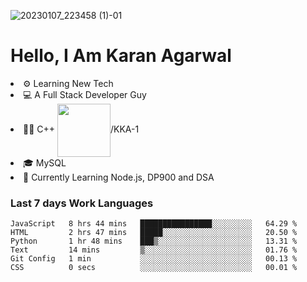 ![20230107_223458 (1)-01](https://user-images.githubusercontent.com/85556603/212357966-4002f7aa-471b-4b3c-923d-f2b0d543cad5.jpeg)


<h1>Hello, I Am Karan Agarwal</h1>
<li>⚙ Learning New Tech</li>
<li>💻 A Full Stack Developer Guy</li>
<li>👨‍💻 C++ <img align="center" width="85" src="https://img.shields.io/badge/-LeetCode-FFA116?style=for-the-badge&logo=LeetCode&logoColor=black"/>/KKA-1</li> 
<li>🎓 MySQL 
<li>🙌 Currently Learning Node.js, DP900 and DSA</li>  
   
<h3>Last 7 days Work Languages </h3> 
     
<!--START_SECTION:waka-->

```text
JavaScript   8 hrs 44 mins   ████████████████░░░░░░░░░   64.29 %
HTML         2 hrs 47 mins   █████░░░░░░░░░░░░░░░░░░░░   20.50 %
Python       1 hr 48 mins    ███▒░░░░░░░░░░░░░░░░░░░░░   13.31 %
Text         14 mins         ▒░░░░░░░░░░░░░░░░░░░░░░░░   01.76 %
Git Config   1 min           ░░░░░░░░░░░░░░░░░░░░░░░░░   00.13 %
CSS          0 secs          ░░░░░░░░░░░░░░░░░░░░░░░░░   00.01 %
```

<!--END_SECTION:waka-->

